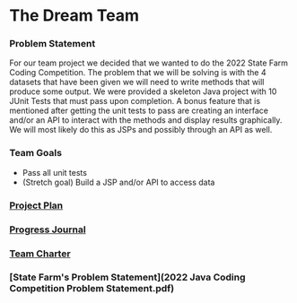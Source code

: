 # The Dream Team

### Problem Statement
For our team project we decided that we wanted to do the 2022 State Farm Coding Competition.
The problem that we will be solving is with the 4 datasets that have been given we will need to write methods that
will produce some output. We were provided a skeleton Java project with 10 JUnit Tests that must pass upon completion.
A bonus feature that is mentioned after getting the unit tests to pass are creating an interface
and/or an API to interact with the methods and display results graphically. We will most likely do this
as JSPs and possibly through an API as well. 

### Team Goals
 * Pass all unit tests
 * (Stretch goal) Build a JSP and/or API to access data

### [Project Plan](projectDocuments/projectPlan.md)
### [Progress Journal](projectDocuments/progressJournal.md)
### [Team Charter](projectDocuments/teamCharter.md)
### [State Farm's Problem Statement](2022 Java Coding Competition Problem Statement.pdf)